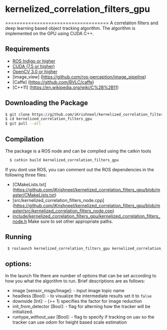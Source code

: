 # kernelized_correlation_filters_gpu
====================================
A correlation filters and deep learning based object tracking algorithm. The algorithm is implemented on the GPU using CUDA C++. 

Requirements
------------
- [ROS Indigo or higher](http://wiki.ros.org/kinetic)
- [CUDA (7.5 or higher)](https://developer.nvidia.com/cuda-downloads)
- [OpenCV 3.0 or higher](https://github.com/opencv/opencv)
- [image_view] (https://github.com/ros-perception/image_pipeline)
- [Caffe] (https://github.com/BVLC/caffe) 
- [C++11] (https://en.wikipedia.org/wiki/C%2B%2B11)

Downloading the Package
------------
```bash
$ git clone https://github.com/iKrishneel/kernelized_correlation_filters_gpu.git
$ cd kernelized_correlation_filters_gpu
$ git pull --all
```

Compilation
------------
The package is a ROS node and can be complied using the catkin tools
```bash
  $ catkin build kernelized_correlation_filters_gpu
```

If you dont use ROS, you can comment out the ROS dependencies in the following three files: 
- [CMakeLists.txt] (https://github.com/iKrishneel/kernelized_correlation_filters_gpu/blob/master/CMakeLists.txt)
- [src/kernelized_correlation_filters_node.cpp] (https://github.com/iKrishneel/kernelized_correlation_filters_gpu/blob/master/src/kernelized_correlation_filters_node.cpp)
- [include/kernelized_correlation_filters_gpu/kernelized_correlation_filters_node.h](https://github.com/iKrishneel/kernelized_correlation_filters_gpu/blob/master/include/kernelized_correlation_filters_gpu/kernelized_correlation_filters_node.h)
Make sure to set other appropriate paths.

Running
------------
```bash
 $ roslaunch kernelized_correlation_filters_gpu kernelized_correlation_filters_gpu.launch
```

## options:
In the launch file there are number of options that can be set according to how you what the algorithm to run. Brief descriptions are as follows:
  - image [sensor_msgs/Image]: - input image topic name
  - headless [Bool]:  - to visualize the intermediate results set it to `false`
  - downside [Int]: - (>= 1) specifies the factor for image reduction
  - init_from_detector [Bool]: - flag for alterning how the tracker will be initialized.
  - runtype_without_uav [Bool]: - flag to specify if tracking on uav so the tracker can use odom for height based scale estimation